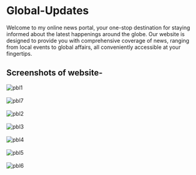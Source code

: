# Global-Updates
Welcome to my online news portal, your one-stop destination for staying informed about the latest happenings around the globe. Our website is designed to provide you with comprehensive coverage of news, ranging from local events to global affairs, all conveniently accessible at your fingertips.

<h2>Screenshots of website-</h2>

![pbl1](https://github.com/712Kunal/Global-Updates/assets/155985737/3fced477-3219-4e7d-8e78-d4dd41859550)
<br>
<br>
![pbl7](https://github.com/712Kunal/Global-Updates/assets/155985737/2eb1b360-f7d9-4938-a6ab-25df63ddfaa5)
<br>
<br>
![pbl2](https://github.com/712Kunal/Global-Updates/assets/155985737/279327c8-a27f-44db-8c1a-2b882b034a43)
<br>
<br>
![pbl3](https://github.com/712Kunal/Global-Updates/assets/155985737/16bae8b4-0d84-44cf-8e01-e994066f6947)
<br>
<br>
![pbl4](https://github.com/712Kunal/Global-Updates/assets/155985737/151263c0-6f5b-49b2-b19b-9c35357a0192)
<br>
<br>
![pbl5](https://github.com/712Kunal/Global-Updates/assets/155985737/65f47874-e7b7-459e-b2ed-7a44f6670f42)
<br>
<br>
![pbl6](https://github.com/712Kunal/Global-Updates/assets/155985737/02d46ecd-0ce5-4a0e-b39d-141e1c573122)
